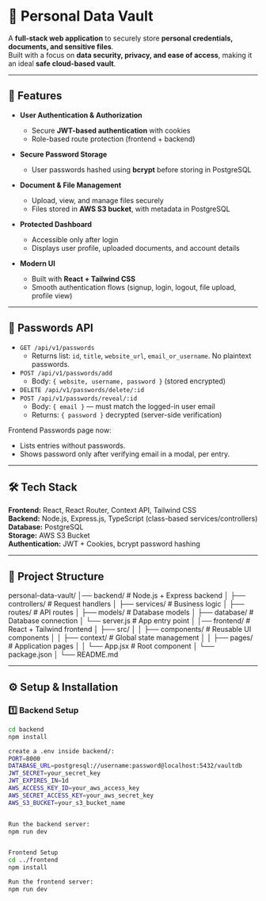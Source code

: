 # 🔐 Personal Data Vault

A **full-stack web application** to securely store **personal credentials, documents, and sensitive files**.  
Built with a focus on **data security, privacy, and ease of access**, making it an ideal **safe cloud-based vault**.

---

## 🚀 Features

-   **User Authentication & Authorization**

    -   Secure **JWT-based authentication** with cookies
    -   Role-based route protection (frontend + backend)

-   **Secure Password Storage**

    -   User passwords hashed using **bcrypt** before storing in PostgreSQL

-   **Document & File Management**

    -   Upload, view, and manage files securely
    -   Files stored in **AWS S3 bucket**, with metadata in PostgreSQL

-   **Protected Dashboard**

    -   Accessible only after login
    -   Displays user profile, uploaded documents, and account details

-   **Modern UI**
    -   Built with **React + Tailwind CSS**
    -   Smooth authentication flows (signup, login, logout, file upload, profile view)

---

## 🔑 Passwords API

-   `GET /api/v1/passwords`
    -   Returns list: `id`, `title`, `website_url`, `email_or_username`. No plaintext passwords.
-   `POST /api/v1/passwords/add`
    -   Body: `{ website, username, password }` (stored encrypted)
-   `DELETE /api/v1/passwords/delete/:id`
-   `POST /api/v1/passwords/reveal/:id`
    -   Body: `{ email }` — must match the logged-in user email
    -   Returns: `{ password }` decrypted (server-side verification)

Frontend Passwords page now:

-   Lists entries without passwords.
-   Shows password only after verifying email in a modal, per entry.

---

## 🛠️ Tech Stack

**Frontend:** React, React Router, Context API, Tailwind CSS  
**Backend:** Node.js, Express.js, TypeScript (class-based services/controllers)  
**Database:** PostgreSQL  
**Storage:** AWS S3 Bucket  
**Authentication:** JWT + Cookies, bcrypt password hashing

---

## 📂 Project Structure

personal-data-vault/
│── backend/ # Node.js + Express backend
│ ├── controllers/ # Request handlers
│ ├── services/ # Business logic
│ ├── routes/ # API routes
│ ├── models/ # Database models
│ ├── database/ # Database connection
│ └── server.js # App entry point
│
│── frontend/ # React + Tailwind frontend
│ ├── src/
│ │ ├── components/ # Reusable UI components
│ │ ├── context/ # Global state management
│ │ ├── pages/ # Application pages
│ │ └── App.jsx # Root component
│ └── package.json
│
└── README.md

---

## ⚙️ Setup & Installation

### 1️⃣ Backend Setup

```bash
cd backend
npm install

create a .env inside backend/:
PORT=8000
DATABASE_URL=postgresql://username:password@localhost:5432/vaultdb
JWT_SECRET=your_secret_key
JWT_EXPIRES_IN=1d
AWS_ACCESS_KEY_ID=your_aws_access_key
AWS_SECRET_ACCESS_KEY=your_aws_secret_key
AWS_S3_BUCKET=your_s3_bucket_name


Run the backend server:
npm run dev


Frontend Setup
cd ../frontend
npm install

Run the frontend server:
npm run dev
```
